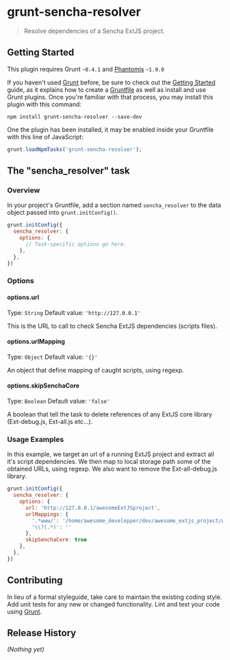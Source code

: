 # grunt-sencha-resolver

> Resolve dependencies of a Sencha ExtJS project.

## Getting Started
This plugin requires Grunt `~0.4.1` and [Phantomjs](https://github.com/Obvious/phantomjs) `~1.9.0`

If you haven't used [Grunt](http://gruntjs.com/) before, be sure to check out the [Getting Started](http://gruntjs.com/getting-started) guide, as it explains how to create a [Gruntfile](http://gruntjs.com/sample-gruntfile) as well as install and use Grunt plugins. Once you're familiar with that process, you may install this plugin with this command:

```shell
npm install grunt-sencha-resolver --save-dev
```

One the plugin has been installed, it may be enabled inside your Gruntfile with this line of JavaScript:

```js
grunt.loadNpmTasks('grunt-sencha-resolver');
```

## The "sencha_resolver" task

### Overview
In your project's Gruntfile, add a section named `sencha_resolver` to the data object passed into `grunt.initConfig()`.

```js
grunt.initConfig({
  sencha_resolver: {
    options: {
      // Task-specific options go here.
    },
  },
})
```

### Options

#### options.url
Type: `String`
Default value: `'http://127.0.0.1'`

This is the URL to call to check Sencha ExtJS dependencies (scripts files).

#### options.urlMapping
Type: `Object`
Default value: `'{}'`

An object that define mapping of caught scripts, using regexp.

#### options.skipSenchaCore
Type: `Boolean`
Default value: `'false'`

A boolean that tell the task to delete references of any ExtJS core library (Ext-debug.js, Ext-all.js etc...).

### Usage Examples

In this example, we target an url of a running ExtJS project and extract all it's script dependencies. We then map to local storage path some of the obtained URLs, using regexp. We also want to remove the Ext-all-debug.js library.

```js
grunt.initConfig({
  sencha_resolver: {
    options: {
      url: 'http://127.0.0.1/awesomeExtJSproject',
      urlMappings: {
        '.*www/': '/home/awesome_developper/dev/awesome_extjs_project/www/',
        '\\?(.*)': ''
      },
      skipSenchaCore: true
    },
  },
})
```

## Contributing
In lieu of a formal styleguide, take care to maintain the existing coding style. Add unit tests for any new or changed functionality. Lint and test your code using [Grunt](http://gruntjs.com/).

## Release History
_(Nothing yet)_
